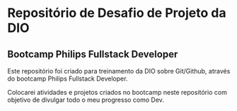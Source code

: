 # Repositório de Desafio de Projeto da DIO

## Bootcamp Philips Fullstack Developer

Este repositório foi criado para treinamento da DIO sobre Git/Github, através do bootcamp Philips Fullstack Developer.

Colocarei atividades e projetos criados no bootcamp neste repositório com objetivo de divulgar todo o meu progresso como Dev.
